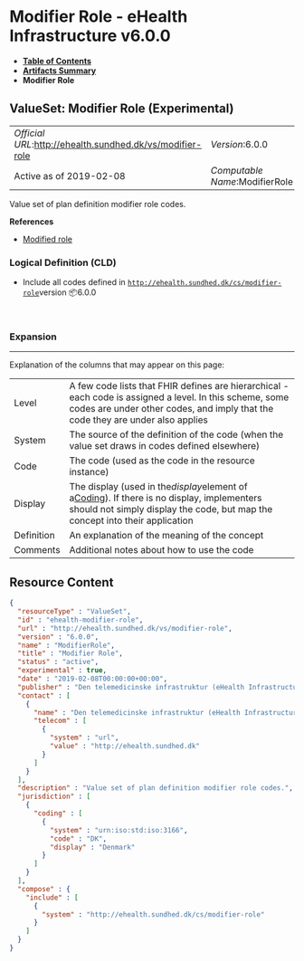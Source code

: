 # Modifier Role - eHealth Infrastructure v6.0.0

* [**Table of Contents**](toc.md)
* [**Artifacts Summary**](artifacts.md)
* **Modifier Role**

## ValueSet: Modifier Role (Experimental) 

| | |
| :--- | :--- |
| *Official URL*:http://ehealth.sundhed.dk/vs/modifier-role | *Version*:6.0.0 |
| Active as of 2019-02-08 | *Computable Name*:ModifierRole |

 
Value set of plan definition modifier role codes. 

 **References** 

* [Modified role](StructureDefinition-ehealth-modifier-role.md)

### Logical Definition (CLD)

* Include all codes defined in [`http://ehealth.sundhed.dk/cs/modifier-role`](CodeSystem-ehealth-modifier-role.md)version 📦6.0.0

 

### Expansion

-------

 Explanation of the columns that may appear on this page: 

| | |
| :--- | :--- |
| Level | A few code lists that FHIR defines are hierarchical - each code is assigned a level. In this scheme, some codes are under other codes, and imply that the code they are under also applies |
| System | The source of the definition of the code (when the value set draws in codes defined elsewhere) |
| Code | The code (used as the code in the resource instance) |
| Display | The display (used in the*display*element of a[Coding](http://hl7.org/fhir/R4/datatypes.html#Coding)). If there is no display, implementers should not simply display the code, but map the concept into their application |
| Definition | An explanation of the meaning of the concept |
| Comments | Additional notes about how to use the code |



## Resource Content

```json
{
  "resourceType" : "ValueSet",
  "id" : "ehealth-modifier-role",
  "url" : "http://ehealth.sundhed.dk/vs/modifier-role",
  "version" : "6.0.0",
  "name" : "ModifierRole",
  "title" : "Modifier Role",
  "status" : "active",
  "experimental" : true,
  "date" : "2019-02-08T00:00:00+00:00",
  "publisher" : "Den telemedicinske infrastruktur (eHealth Infrastructure)",
  "contact" : [
    {
      "name" : "Den telemedicinske infrastruktur (eHealth Infrastructure)",
      "telecom" : [
        {
          "system" : "url",
          "value" : "http://ehealth.sundhed.dk"
        }
      ]
    }
  ],
  "description" : "Value set of plan definition modifier role codes.",
  "jurisdiction" : [
    {
      "coding" : [
        {
          "system" : "urn:iso:std:iso:3166",
          "code" : "DK",
          "display" : "Denmark"
        }
      ]
    }
  ],
  "compose" : {
    "include" : [
      {
        "system" : "http://ehealth.sundhed.dk/cs/modifier-role"
      }
    ]
  }
}

```
